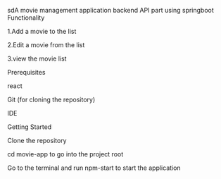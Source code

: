 sdA movie management application backend API part using springboot Functionality

1.Add a movie to the list

2.Edit a movie from the list

3.view the movie list

Prerequisites

react

Git (for cloning the repository)

IDE

Getting Started

Clone the repository

cd movie-app to go into the project root

Go to the terminal and run npm-start to start the application
